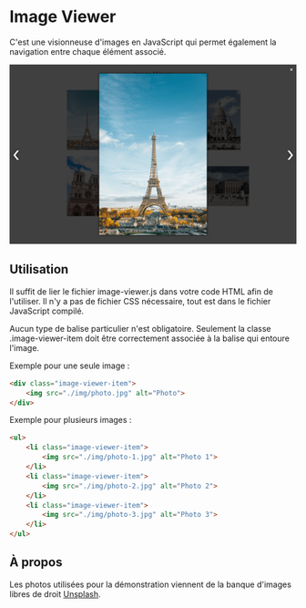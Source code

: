 # Image Viewer

C'est une visionneuse d'images en JavaScript qui permet également la navigation entre chaque élément associé.

![Screenshot](/screenshot.png)

## Utilisation

Il suffit de lier le fichier image-viewer.js dans votre code HTML afin de l'utiliser. Il n'y a pas de fichier CSS nécessaire, tout est dans le fichier JavaScript compilé.

Aucun type de balise particulier n'est obligatoire. Seulement la classe .image-viewer-item doit être correctement associée à la balise qui entoure l'image.

Exemple pour une seule image :

```html
<div class="image-viewer-item">
    <img src="./img/photo.jpg" alt="Photo">
</div>
```

Exemple pour plusieurs images :

```html
<ul>
    <li class="image-viewer-item">
        <img src="./img/photo-1.jpg" alt="Photo 1">
    </li>
    <li class="image-viewer-item">
        <img src="./img/photo-2.jpg" alt="Photo 2">
    </li>
    <li class="image-viewer-item">
        <img src="./img/photo-3.jpg" alt="Photo 3">
    </li>
</ul>
```

## À propos

Les photos utilisées pour la démonstration viennent de la banque d'images libres de droit [Unsplash](https://unsplash.com).